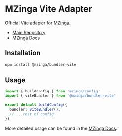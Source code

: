 # MZinga Vite Adapter

Official Vite adapter for [MZinga](https://mzinga.io).

- [Main Repository](https://github.com/mzinga-io/mzinga-core)
- [MZinga Docs](https://mzinga.io/docs)

## Installation

```bash
npm install @mzinga/bundler-vite
```

## Usage

```ts
import { buildConfig } from 'mzinga/config'
import { viteBundler } from '@mzinga/bundler-vite'

export default buildConfig({
  bundler: viteBundler(),
  // ...rest of config
})
```

More detailed usage can be found in the [MZinga Docs](https://mzinga.io/docs/configuration/overview).
